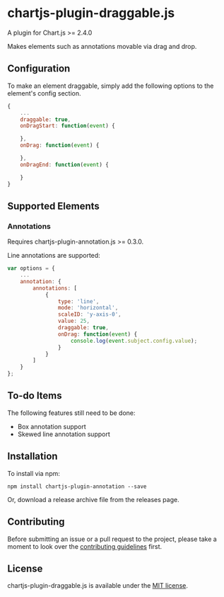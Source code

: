 # chartjs-plugin-draggable.js

A plugin for Chart.js >= 2.4.0

Makes elements such as annotations movable via drag and drop.

## Configuration

To make an element draggable, simply add the following options to the element's config section.

```javascript
{
    ...
    draggable: true,
    onDragStart: function(event) {

    },
    onDrag: function(event) {

    },
    onDragEnd: function(event) {

    }
}
```

## Supported Elements

### Annotations

Requires chartjs-plugin-annotation.js >= 0.3.0.

Line annotations are supported:

```javascript
var options = {
    ...
    annotation: {
        annotations: [
            {
                type: 'line',
                mode: 'horizontal',
                scaleID: 'y-axis-0',
                value: 25,
                draggable: true,
                onDrag: function(event) {
                    console.log(event.subject.config.value);
                }
            }
        ]
    }
};
```

## To-do Items

The following features still need to be done:

* Box annotation support
* Skewed line annotation support

## Installation

To install via npm:

```
npm install chartjs-plugin-annotation --save
```

Or, download a release archive file from the releases page.

## Contributing

Before submitting an issue or a pull request to the project, please take a moment to look over the [contributing guidelines](https://github.com/chartjs/chartjs-plugin-annotation.js/blob/master/CONTRIBUTING.md) first.

## License

chartjs-plugin-draggable.js is available under the [MIT license](http://opensource.org/licenses/MIT).
